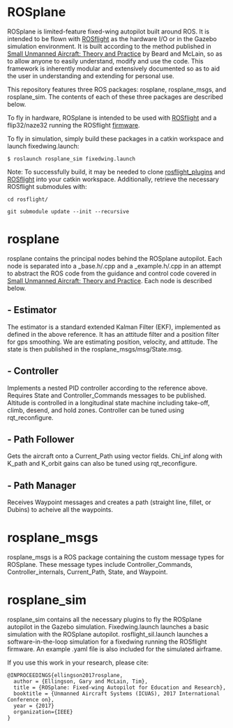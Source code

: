# ROSplane

ROSplane is limited-feature fixed-wing autopilot built around ROS. It is intended to be flown with [ROSflight](https://rosflight.org) as the hardware I/O or in the Gazebo simulation environment.  It is built according to the method published in [Small Unmanned Aircraft: Theory and Practice](http://uavbook.byu.edu/doku.php) by Beard and McLain, so as to allow anyone to easily understand, modify and use the code.  This framework is inherently modular and extensively documented so as to aid the user in understanding and extending for personal use.

This repository features three ROS packages: rosplane, rosplane\_msgs, and rosplane\_sim. The contents of each of these three packages are described below.

To fly in hardware, ROSplane is intended to be used with [ROSflight](https://github.com/rosflight/rosflight) and a flip32/naze32 running the ROSflight [firmware](https://github.com/rosflight/firmware).

To fly in simulation, simply build these packages in a catkin workspace and launch fixedwing.launch:

`$ roslaunch rosplane_sim fixedwing.launch`

Note: To successfully build, it may be needed to clone [rosflight_plugins](https://github.com/byu-magicc/rosflight_plugins.git) and [ROSflight](https://github.com/rosflight/rosflight.git) into your catkin workspace. Additionally, retrieve the necessary ROSflight submodules with:

`cd rosflight/`

`git submodule update --init --recursive`


# rosplane

rosplane contains the principal nodes behind the ROSplane autopilot. Each node is separated into a \_base.h/.cpp and a \_example.h/.cpp in an attempt to abstract the ROS code from the guidance and control code covered in [Small Unmanned Aircraft: Theory and Practice](http://uavbook.byu.edu/doku.php). Each node is described below.

## - Estimator 

The estimator is a standard extended Kalman Filter (EKF), implemented as defined in the above reference. It has an attitude filter and a position filter for gps smoothing. We are estimating position, velocity, and attitude. The state is then published in the rosplane_msgs/msg/State.msg.

## - Controller

Implements a nested PID controller according to the reference above.  Requires State and Controller_Commands messages to be published.  Altitude is controlled in a longitudinal state machine including take-off, climb, desend, and hold zones. Controller can be tuned using rqt_reconfigure.

## - Path Follower

Gets the aircraft onto a Current_Path using vector fields. Chi_inf along with K_path and K_orbit gains can also be tuned using rqt_reconfigure.

## - Path Manager

Receives Waypoint messages and creates a path (straight line, fillet, or Dubins) to acheive all the waypoints.

# rosplane_msgs

rosplane_msgs is a ROS package containing the custom message types for ROSplane. These message types include Controller_Commands, Controller_internals, Current_Path, State, and Waypoint.


# rosplane_sim

rosplane_sim contains all the necessary plugins to fly the ROSplane autopilot in the Gazebo simulation. Fixedwing.launch launches a basic simulation with the ROSplane autopilot. rosflight_sil.launch launches a software-in-the-loop simulation for a fixedwing running the ROSflight firmware. An example .yaml file is also included for the simulated airframe.

If you use this work in your research, please cite:
```
@INPROCEEDINGS{ellingson2017rosplane,
  author = {Ellingson, Gary and McLain, Tim},
  title = {ROSplane: Fixed-wing Autopilot for Education and Research},
  booktitle = {Unmanned Aircraft Systems (ICUAS), 2017 International Conference on},
  year = {2017}
  organization={IEEE}
}
```
